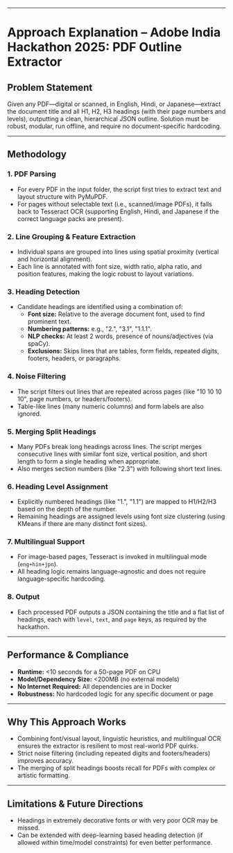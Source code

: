 
---

# Approach Explanation – Adobe India Hackathon 2025: PDF Outline Extractor

## Problem Statement

Given any PDF—digital or scanned, in English, Hindi, or Japanese—extract the document title and all H1, H2, H3 headings (with their page numbers and levels), outputting a clean, hierarchical JSON outline. Solution must be robust, modular, run offline, and require no document-specific hardcoding.

---

## Methodology

### 1. **PDF Parsing**
- For every PDF in the input folder, the script first tries to extract text and layout structure with PyMuPDF.
- For pages without selectable text (i.e., scanned/image PDFs), it falls back to Tesseract OCR (supporting English, Hindi, and Japanese if the correct language packs are present).

### 2. **Line Grouping & Feature Extraction**
- Individual spans are grouped into lines using spatial proximity (vertical and horizontal alignment).
- Each line is annotated with font size, width ratio, alpha ratio, and position features, making the logic robust to layout variations.

### 3. **Heading Detection**
- Candidate headings are identified using a combination of:
  - **Font size:** Relative to the average document font, used to find prominent text.
  - **Numbering patterns:** e.g., "2.", "3.1", "1.1.1".
  - **NLP checks:** At least 2 words, presence of nouns/adjectives (via spaCy).
  - **Exclusions:** Skips lines that are tables, form fields, repeated digits, footers, headers, or paragraphs.

### 4. **Noise Filtering**
- The script filters out lines that are repeated across pages (like "10 10 10 10", page numbers, or headers/footers).
- Table-like lines (many numeric columns) and form labels are also ignored.

### 5. **Merging Split Headings**
- Many PDFs break long headings across lines. The script merges consecutive lines with similar font size, vertical position, and short length to form a single heading when appropriate.
- Also merges section numbers (like "2.3") with following short text lines.

### 6. **Heading Level Assignment**
- Explicitly numbered headings (like "1.", "1.1") are mapped to H1/H2/H3 based on the depth of the number.
- Remaining headings are assigned levels using font size clustering (using KMeans if there are many distinct font sizes).

### 7. **Multilingual Support**
- For image-based pages, Tesseract is invoked in multilingual mode (`eng+hin+jpn`).
- All heading logic remains language-agnostic and does not require language-specific hardcoding.

### 8. **Output**
- Each processed PDF outputs a JSON containing the title and a flat list of headings, each with `level`, `text`, and `page` keys, as required by the hackathon.

---

## Performance & Compliance

- **Runtime:** <10 seconds for a 50-page PDF on CPU
- **Model/Dependency Size:** <200MB (no external models)
- **No Internet Required:** All dependencies are in Docker
- **Robustness:** No hardcoded logic for any specific document or page

---

## Why This Approach Works

- Combining font/visual layout, linguistic heuristics, and multilingual OCR ensures the extractor is resilient to most real-world PDF quirks.
- Strict noise filtering (including repeated digits and footers/headers) improves accuracy.
- The merging of split headings boosts recall for PDFs with complex or artistic formatting.

---

## Limitations & Future Directions

- Headings in extremely decorative fonts or with very poor OCR may be missed.
- Can be extended with deep-learning based heading detection (if allowed within time/model constraints) for even better performance.
